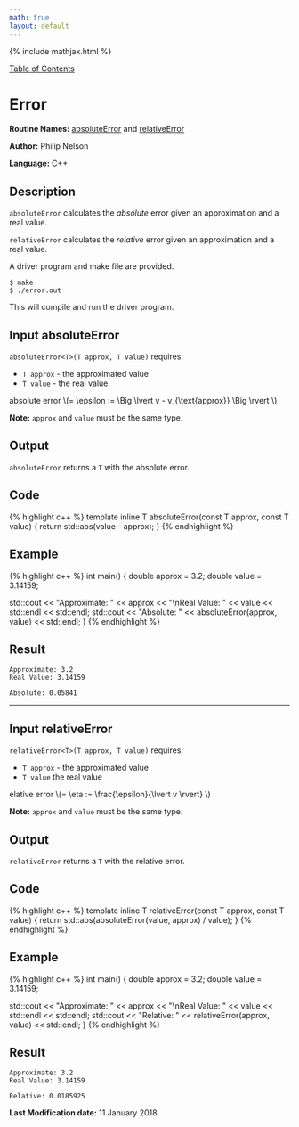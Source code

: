 ```yaml
---
math: true
layout: default
---
```


{% include mathjax.html %}

<a href="https://philipnelson5.github.io/class-projects/MATH5620_NumericalSolutionsOfDifferentialEquations/SoftwareManual"> Table of Contents </a>
# Error

**Routine Names:** [absoluteError](#input-absoluteerror) and [relativeError](#input-relativeerror)

**Author:** Philip Nelson

**Language:** C++

## Description

`absoluteError` calculates the _absolute_ error given an approximation and a real value.

`relativeError` calculates the _relative_ error given an approximation and a real value.

A driver program and make file are provided.

```
$ make
$ ./error.out
```

This will compile and run the driver program.

## Input absoluteError

`absoluteError<T>(T approx, T value)` requires:
* `T approx` - the approximated value
* `T value` - the real value

absolute error \\(= \epsilon := \Big \lvert v - v_{\text{approx}} \Big \rvert \\)


**Note:** `approx` and `value` must be the same type.

## Output

`absoluteError` returns a `T` with the absolute error.

## Code
{% highlight c++ %}
template <typename T>
inline T absoluteError(const T approx, const T value)
{
  return std::abs(value - approx);
}
{% endhighlight %}

## Example
{% highlight c++ %}
int main()
{
  double approx = 3.2;
  double value = 3.14159;

  std::cout << "Approximate: " << approx
            << "\nReal Value: " << value << std::endl
            << std::endl;
  std::cout << "Absolute: " << absoluteError(approx, value) << std::endl;
}
{% endhighlight %}

## Result

```
Approximate: 3.2
Real Value: 3.14159

Absolute: 0.05841
```

---
## Input relativeError

`relativeError<T>(T approx, T value)` requires:
* `T approx` - the approximated value
* `T value` the real value

 elative error \\(= \eta := \frac{\epsilon}{\lvert v \rvert} \\)

**Note:** `approx` and `value` must be the same type.

## Output

`relativeError` returns a `T` with the relative error.

## Code
{% highlight c++ %}
template <typename T>
inline T relativeError(const T approx, const T value)
{
  return std::abs(absoluteError(value, approx) / value);
}
{% endhighlight %}

## Example
{% highlight c++ %}
int main()
{
  double approx = 3.2;
  double value = 3.14159;

  std::cout << "Approximate: " << approx
            << "\nReal Value: " << value << std::endl
            << std::endl;
  std::cout << "Relative: " << relativeError(approx, value) << std::endl;
}
{% endhighlight %}

## Result
```
Approximate: 3.2
Real Value: 3.14159

Relative: 0.0185925
```

**Last Modification date:** 11 January 2018
